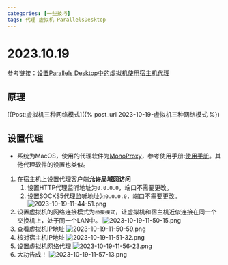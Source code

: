 ```yaml
---
categories: [一些技巧]
tags: 代理 虚拟机 ParallelsDesktop
---
```

# 2023.10.19
参考链接：[设置Parallels Desktop中的虚拟机使用宿主机代理](https://blog.csdn.net/u011195398/article/details/85791354)
## 原理

[{Post:虚拟机三种网络模式]({% post_url 2023-10-19-虚拟机三种网络模式 %})

## 设置代理
- 系统为MacOS，使用的代理软件为[MonoProxy](https://storage.monocloud.co/client/MacOS/MonoProxyMac%200.7.2.dmg)，参考使用手册:[使用手册](https://mymonocloud.com/knowledgebase/11)。其他代理软件的设置也类似。
1. 在宿主机上设置代理客户端**允许局域网访问**
   1. 设置HTTP代理监听地址为`0.0.0.0`，端口不需要更改。
   2. 设置SOCKS5代理监听地址为`0.0.0.0`，端口不需要更改。
   ![2023-10-19-11-44-51.png](https://s2.loli.net/2023/10/19/BiCw5tcbQXVzjyF.png)
2. 设置虚拟机的网络连接模式为`桥接模式`，让虚拟机和宿主机近似连接在同一个交换机上，处于同一个LAN中。
    ![2023-10-19-11-50-15.png](https://s2.loli.net/2023/10/19/3bs9Y7ujUgc2d4Q.png)
3. 查看虚拟机IP地址
    ![2023-10-19-11-50-59.png](https://s2.loli.net/2023/10/19/EJ3kR2pgbHsxSho.png)
4. 核对宿主机IP地址
    ![2023-10-19-11-51-32.png](https://s2.loli.net/2023/10/19/5swFknB1lyGjiIh.png)
5. 设置虚拟机网络代理
    ![2023-10-19-11-56-23.png](https://s2.loli.net/2023/10/19/hYcLORJZrdDvQbS.png)
6. 大功告成！
    ![2023-10-19-11-57-13.png](https://s2.loli.net/2023/10/19/zHM6i43AlSFqTga.png)